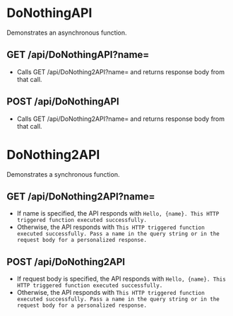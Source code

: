 ﻿# DoNothingAPI

Demonstrates an asynchronous function.

## GET /api/DoNothingAPI?name=<name>

* Calls GET /api/DoNothing2API?name=<name> and returns response body from that call.

## POST /api/DoNothingAPI

* Calls GET /api/DoNothing2API?name=<name> and returns response body from that call.

# DoNothing2API

Demonstrates a synchronous function.

## GET /api/DoNothing2API?name=<name>

* If name is specified, the API responds with `Hello, {name}. This HTTP triggered function executed successfully.`
* Otherwise, the API responds with `This HTTP triggered function executed successfully. Pass a name in the query string or in the request body for a personalized response.`

## POST /api/DoNothing2API

* If request body is specified, the API responds with `Hello, {name}. This HTTP triggered function executed successfully.`
* Otherwise, the API responds with `This HTTP triggered function executed successfully. Pass a name in the query string or in the request body for a personalized response.`